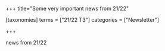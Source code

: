 +++
title="Some very important news from 21/22"

[taxonomies]
terms = ["21/22 T3"]
categories = ["Newsletter"]

+++

news from 21/22